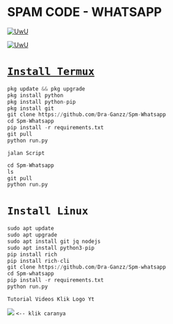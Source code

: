 # SPAM CODE - WHATSAPP 
<p align="center">

  <a href="https://github.com/CHiLDZ404"><img src="http://readme-typing-svg.herokuapp.com?color=BF00FF&center=true&vCenter=true&multiline=false&lines=Kasih+Star+Dong+^_^" alt="UwU">

 <p align="center">

   <a href="https://github.com/CHiLDZ404"><img src="http://readme-typing-svg.herokuapp.com?color=FFD700&center=true&vCenter=true&multiline=false&lines=Harap+Gunakan+Dengan+Bijak" alt="UwU">
 
# `Install Termux`

```python
pkg update && pkg upgrade
pkg install python
pkg install python-pip
pkg install git
git clone https://github.com/Dra-Ganzz/Spm-Whatsapp
cd Spm-Whatsapp
pip install -r requirements.txt
git pull
python run.py
```

`jalan Script`
```python
cd Spm-Whatsapp
ls
git pull
python run.py
```

# `Install Linux`
```python
sudo apt update
sudo apt upgrade
sudo apt install git jq nodejs
sudo apt install python3-pip
pip install rich
pip install rich-cli
git clone https://github.com/Dra-Ganzz/Spm-whatsapp 
cd Spm-whatsapp 
pip install -r requirements.txt
python run.py
```

`Tutorial Videos Klik Logo Yt`

[![](https://img.shields.io/badge/Tutorial-white?logo=YouTube&logoColor=Brighred&labelColor=red)](https://youtu.be/qfiNH18VkC8?si=PTTaI20fW-g0Te4B) `<-- klik caranya`
